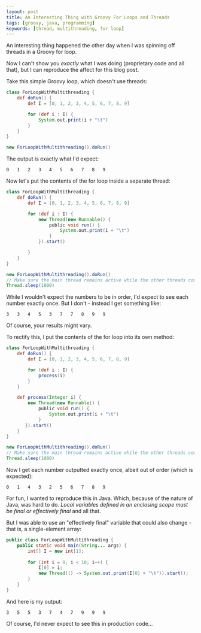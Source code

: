 ```yaml
---
layout: post
title: An Interesting Thing with Groovy For Loops and Threads
tags: [groovy, java, programming]
keywords: [thread, multithreading, for loop]
---
```


An interesting thing happened the other day when I was spinning off threads in a Groovy for loop.

Now I can't show you *exactly* what I was doing (proprietary code and all that), but I can reproduce the affect for this blog post.

Take this simple Groovy loop, which doesn't use threads:

```groovy
class ForLoopWithMultithreading {
    def doRun() {
        def I = [0, 1, 2, 3, 4, 5, 6, 7, 8, 9]

        for (def i : I) {
            System.out.print(i + "\t")
        }
    }
}

new ForLoopWithMultithreading().doRun()
```

The output is exactly what I'd expect:

    0	1	2	3	4	5	6	7	8	9	

Now let's put the contents of the for loop inside a separate thread:

```groovy
class ForLoopWithMultithreading {
    def doRun() {
        def I = [0, 1, 2, 3, 4, 5, 6, 7, 8, 9]

        for (def i : I) {
            new Thread(new Runnable() {
                public void run() {
                    System.out.print(i + "\t")
                }
            }).start()

        }
    }
}

new ForLoopWithMultithreading().doRun()
// Make sure the main thread remains active while the other threads complete.
Thread.sleep(1000)
```

While I wouldn't expect the numbers to be in order, I'd expect to see each number exactly once. But I don't - instead I get something like:

    3	3	4	5	3	7	7	8	9	9	

Of course, your results might vary.

To rectify this, I put the contents of the for loop into its own method:

```groovy
class ForLoopWithMultithreading {
    def doRun() {
        def I = [0, 1, 2, 3, 4, 5, 6, 7, 8, 9]

        for (def i : I) {
            process(i)
        }
    }

    def process(Integer i) {
        new Thread(new Runnable() {
            public void run() {
                System.out.print(i + "\t")
            }
       }).start()
    }
}

new ForLoopWithMultithreading().doRun()
// Make sure the main thread remains active while the other threads complete.
Thread.sleep(1000)​
```

Now I get each number outputted exactly once, albeit out of order (which is expected):

    0	1	4	3	2	5	6	7	8	9	

For fun, I wanted to reproduce this in Java. Which, because of the nature of Java, was hard to do. *Local variables defined in an enclosing scope must be final or effectively final* and all that.

But I was able to use an "effectively final" variable that could also change - that is, a single-element array:

```java
public class ForLoopWithMultithreading {
    public static void main(String... args) {
        int[] I = new int[1];
        
        for (int i = 0; i < 10; i++) {
            I[0] = i;
            new Thread(() -> System.out.print(I[0] + "\t")).start();
        }
    }
}
```

And here is my output:

    3	5	5	3	7	4	7	9	9	9	

Of course, I'd never expect to see this in production code...